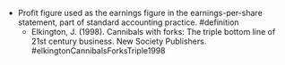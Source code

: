 - Profit figure used as the earnings figure in the earnings-per-share statement, part of standard accounting practice. #definition
	- Elkington, J. (1998). Cannibals with forks: The triple bottom line of 21st century business. New Society Publishers. #elkingtonCannibalsForksTriple1998